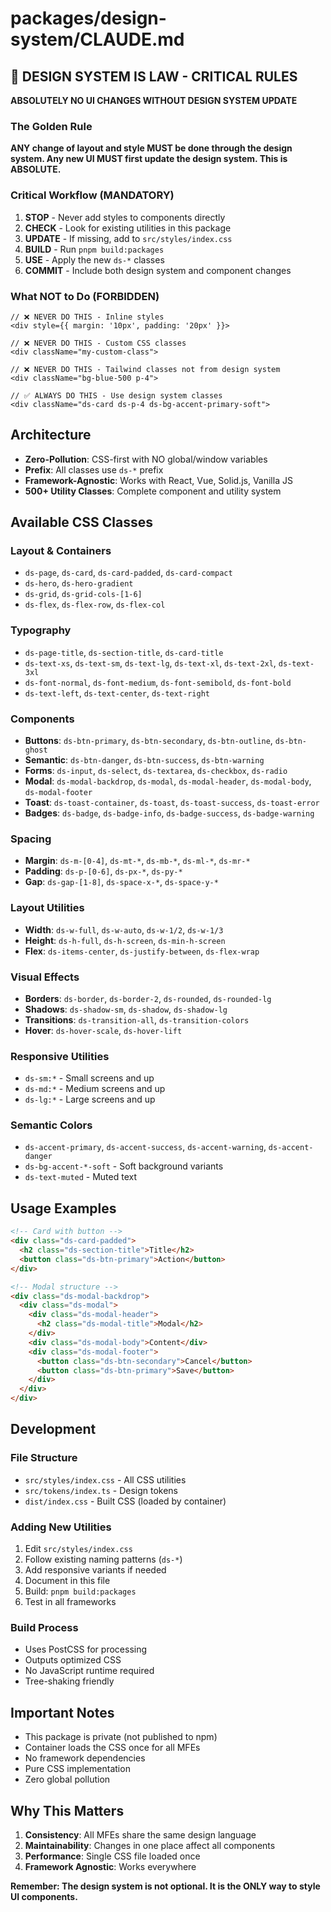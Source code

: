 # packages/design-system/CLAUDE.md

## 🚨 DESIGN SYSTEM IS LAW - CRITICAL RULES

**ABSOLUTELY NO UI CHANGES WITHOUT DESIGN SYSTEM UPDATE**

### The Golden Rule

**ANY change of layout and style MUST be done through the design system. Any new UI MUST first update the design system. This is ABSOLUTE.**

### Critical Workflow (MANDATORY)

1. **STOP** - Never add styles to components directly
2. **CHECK** - Look for existing utilities in this package
3. **UPDATE** - If missing, add to `src/styles/index.css`
4. **BUILD** - Run `pnpm build:packages`
5. **USE** - Apply the new `ds-*` classes
6. **COMMIT** - Include both design system and component changes

### What NOT to Do (FORBIDDEN)

```tsx
// ❌ NEVER DO THIS - Inline styles
<div style={{ margin: '10px', padding: '20px' }}>

// ❌ NEVER DO THIS - Custom CSS classes
<div className="my-custom-class">

// ❌ NEVER DO THIS - Tailwind classes not from design system
<div className="bg-blue-500 p-4">

// ✅ ALWAYS DO THIS - Use design system classes
<div className="ds-card ds-p-4 ds-bg-accent-primary-soft">
```

## Architecture

- **Zero-Pollution**: CSS-first with NO global/window variables
- **Prefix**: All classes use `ds-*` prefix
- **Framework-Agnostic**: Works with React, Vue, Solid.js, Vanilla JS
- **500+ Utility Classes**: Complete component and utility system

## Available CSS Classes

### Layout & Containers
- `ds-page`, `ds-card`, `ds-card-padded`, `ds-card-compact`
- `ds-hero`, `ds-hero-gradient`
- `ds-grid`, `ds-grid-cols-[1-6]`
- `ds-flex`, `ds-flex-row`, `ds-flex-col`

### Typography
- `ds-page-title`, `ds-section-title`, `ds-card-title`
- `ds-text-xs`, `ds-text-sm`, `ds-text-lg`, `ds-text-xl`, `ds-text-2xl`, `ds-text-3xl`
- `ds-font-normal`, `ds-font-medium`, `ds-font-semibold`, `ds-font-bold`
- `ds-text-left`, `ds-text-center`, `ds-text-right`

### Components
- **Buttons**: `ds-btn-primary`, `ds-btn-secondary`, `ds-btn-outline`, `ds-btn-ghost`
- **Semantic**: `ds-btn-danger`, `ds-btn-success`, `ds-btn-warning`
- **Forms**: `ds-input`, `ds-select`, `ds-textarea`, `ds-checkbox`, `ds-radio`
- **Modal**: `ds-modal-backdrop`, `ds-modal`, `ds-modal-header`, `ds-modal-body`, `ds-modal-footer`
- **Toast**: `ds-toast-container`, `ds-toast`, `ds-toast-success`, `ds-toast-error`
- **Badges**: `ds-badge`, `ds-badge-info`, `ds-badge-success`, `ds-badge-warning`

### Spacing
- **Margin**: `ds-m-[0-4]`, `ds-mt-*`, `ds-mb-*`, `ds-ml-*`, `ds-mr-*`
- **Padding**: `ds-p-[0-6]`, `ds-px-*`, `ds-py-*`
- **Gap**: `ds-gap-[1-8]`, `ds-space-x-*`, `ds-space-y-*`

### Layout Utilities
- **Width**: `ds-w-full`, `ds-w-auto`, `ds-w-1/2`, `ds-w-1/3`
- **Height**: `ds-h-full`, `ds-h-screen`, `ds-min-h-screen`
- **Flex**: `ds-items-center`, `ds-justify-between`, `ds-flex-wrap`

### Visual Effects
- **Borders**: `ds-border`, `ds-border-2`, `ds-rounded`, `ds-rounded-lg`
- **Shadows**: `ds-shadow-sm`, `ds-shadow`, `ds-shadow-lg`
- **Transitions**: `ds-transition-all`, `ds-transition-colors`
- **Hover**: `ds-hover-scale`, `ds-hover-lift`

### Responsive Utilities
- `ds-sm:*` - Small screens and up
- `ds-md:*` - Medium screens and up
- `ds-lg:*` - Large screens and up

### Semantic Colors
- `ds-accent-primary`, `ds-accent-success`, `ds-accent-warning`, `ds-accent-danger`
- `ds-bg-accent-*-soft` - Soft background variants
- `ds-text-muted` - Muted text

## Usage Examples

```html
<!-- Card with button -->
<div class="ds-card-padded">
  <h2 class="ds-section-title">Title</h2>
  <button class="ds-btn-primary">Action</button>
</div>

<!-- Modal structure -->
<div class="ds-modal-backdrop">
  <div class="ds-modal">
    <div class="ds-modal-header">
      <h2 class="ds-modal-title">Modal</h2>
    </div>
    <div class="ds-modal-body">Content</div>
    <div class="ds-modal-footer">
      <button class="ds-btn-secondary">Cancel</button>
      <button class="ds-btn-primary">Save</button>
    </div>
  </div>
</div>
```

## Development

### File Structure
- `src/styles/index.css` - All CSS utilities
- `src/tokens/index.ts` - Design tokens
- `dist/index.css` - Built CSS (loaded by container)

### Adding New Utilities

1. Edit `src/styles/index.css`
2. Follow existing naming patterns (`ds-*`)
3. Add responsive variants if needed
4. Document in this file
5. Build: `pnpm build:packages`
6. Test in all frameworks

### Build Process
- Uses PostCSS for processing
- Outputs optimized CSS
- No JavaScript runtime required
- Tree-shaking friendly

## Important Notes

- This package is private (not published to npm)
- Container loads the CSS once for all MFEs
- No framework dependencies
- Pure CSS implementation
- Zero global pollution

## Why This Matters

1. **Consistency**: All MFEs share the same design language
2. **Maintainability**: Changes in one place affect all components
3. **Performance**: Single CSS file loaded once
4. **Framework Agnostic**: Works everywhere

**Remember: The design system is not optional. It is the ONLY way to style UI components.**